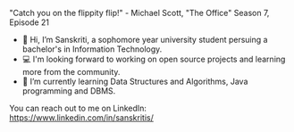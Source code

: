 "Catch you on the flippity flip!" - Michael Scott, "The Office" Season 7, Episode 21

- 👋 Hi, I’m Sanskriti, a sophomore year university student persuing a bachelor's in Information Technology.
- 💻 I'm looking forward to working on open source projects and learning more from the community.
- 🌱 I’m currently learning Data Structures and Algorithms, Java programming and DBMS.

You can reach out to me on LinkedIn: https://www.linkedin.com/in/sanskritis/

<!---
Sanskritis7/Sanskritis7 is a ✨ special ✨ repository because its `README.md` (this file) appears on your GitHub profile.
You can click the Preview link to take a look at your changes.
--->
